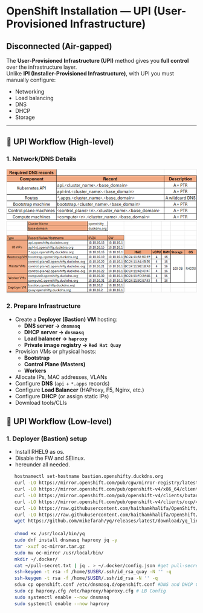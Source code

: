 # OpenShift Installation — UPI (User-Provisioned Infrastructure)
## Disconnected (Air-gapped)

The **User-Provisioned Infrastructure (UPI)** method gives you **full control** over the infrastructure layer.  
Unlike **IPI (Installer-Provisioned Infrastructure)**, with UPI you must manually configure:

- Networking  
- Load balancing  
- DNS  
- DHCP  
- Storage  

---

## 🔹 UPI Workflow (High-level)
### 1. Network/DNS Details
![cluster details](image.png)
![cluster details](image-1.png)
### 2. Prepare Infrastructure
- Create a **Deployer (Bastion) VM** hosting:
  - **DNS server → `dnsmasq`**
  - **DHCP server → `dnsmasq`**
  - **Load balancer → `haproxy`**
  - **Private image registry → ``Red Hat Quay``**
- Provision VMs or physical hosts:
  - **Bootstrap**
  - **Control Plane (Masters)**
  - **Workers**
- Allocate IPs, MAC addresses, VLANs  
- Configure **DNS** (`api` + `*.apps` records)  
- Configure **Load Balancer** (HAProxy, F5, Nginx, etc.)  
- Configure **DHCP** (or assign static IPs)
- Download tools/CLIs


## 🔹 UPI Workflow (Low-level)
### 1. Deployer (Bastion) setup
- Install RHEL9 as os.
- Disable the FW and SElinux.
- hereunder all needed.
```bash 
   hostnamectl set-hostname bastion.openshifty.duckdns.org
   curl -LO https://mirror.openshift.com/pub/cgw/mirror-registry/latest/mirror-registry-amd64.tar.gz
   curl -LO https://mirror.openshift.com/pub/openshift-v4/x86_64/clients/ocp/latest/oc-mirror.rhel9.tar.gz
   curl -LO https://mirror.openshift.com/pub/openshift-v4/clients/butane/latest/butane-amd64
   curl -LO https://mirror.openshift.com/pub/openshift-v4/clients/ocp/4.18.21/openshift-client-linux.tar.gz
   curl -LO https://raw.githubusercontent.com/haithamkhalifa/OpenShift/refs/heads/master/examples/openshift.conf
   curl -LO https://raw.githubusercontent.com/haithamkhalifa/OpenShift/refs/heads/master/examples/haproxy.cfg
   wget https://github.com/mikefarah/yq/releases/latest/download/yq_linux_amd64 -O /usr/local/bin/yq
   
   chmod +x /usr/local/bin/yq
   sudo dnf install dnsmasq haproxy jq -y
   tar -xvzf oc-mirror.tar.gz
   sudo mv oc-mirror /usr/local/bin/
   mkdir ~/.docker/
   cat ~/pull-secret.txt | jq . > ~/.docker/config.json #get pull-secret from [Red Hat Console](https://console.redhat.com/openshift/downloads)
   ssh-keygen -t rsa -f /home/$USER/.ssh/id_rsa_quay -N '' -q
   ssh-keygen -t rsa -f /home/$USER/.ssh/id_rsa -N '' -q
   sduo cp openshift.conf /etc/dnsmasq.d/openshift.conf #DNS and DHCP Config
   sudo cp haproxy.cfg /etc/haproxy/haproxy.cfg # LB Config
   sudo systemctl enable --now dnsmasq
   sudo systemctl enable --now haproxy